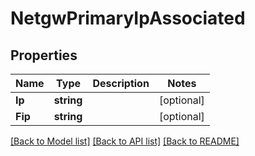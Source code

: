 # NetgwPrimaryIpAssociated

## Properties
Name | Type | Description | Notes
------------ | ------------- | ------------- | -------------
**Ip** | **string** |  | [optional] 
**Fip** | **string** |  | [optional] 

[[Back to Model list]](../README.md#documentation-for-models) [[Back to API list]](../README.md#documentation-for-api-endpoints) [[Back to README]](../README.md)


